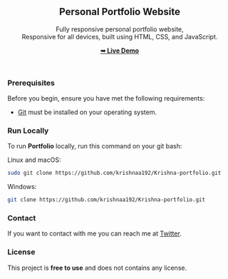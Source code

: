 <div align="center">
  


  <br />
  <br />

  <h2 align="center">Personal Portfolio Website</h2>

  Fully responsive personal portfolio website, <br />Responsive for all devices, built using HTML, CSS, and JavaScript.

  <a href="https://krishnaa192.github.io/Krishna-portfolio/"><strong>➥ Live Demo</strong></a>

</div>

<br />





### Prerequisites

Before you begin, ensure you have met the following requirements:

* [Git](https://git-scm.com/downloads "Download Git") must be installed on your operating system.

### Run Locally

To run **Portfolio** locally, run this command on your git bash:

Linux and macOS:

```bash
sudo git clone https://github.com/krishnaa192/Krishna-portfolio.git
```

Windows:

```bash
git clone https://github.com/krishnaa192/Krishna-portfolio.git
```

### Contact

If you want to contact with me you can reach me at [Twitter](https://www.twitter.com/krishnaa192).

### License

This project is **free to use** and does not contains any license.

